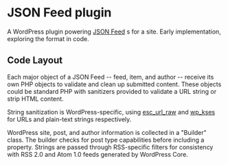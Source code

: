 # JSON Feed plugin
A WordPress plugin powering [JSON Feed](https://jsonfeed.org/version/1) s for a site. Early implementation, exploring the format in code.

## Code Layout
Each major object of a JSON Feed -- feed, item, and author -- receive its own PHP objects to validate and clean up submitted content. These objects could be standard PHP with sanitizers provided to validate a URL string or strip HTML content.

String sanitization is WordPress-specific, using [esc_url_raw](https://developer.wordpress.org/reference/functions/esc_url_raw/) and [wp_kses](https://developer.wordpress.org/reference/functions/wp_kses/) for URLs and plain-text strings respectively.

WordPress site, post, and author information is collected in a "Builder" class. The builder checks for post type capabilities before including a property. Strings are passed through RSS-specific filters for consistency with RSS 2.0 and Atom 1.0 feeds generated by WordPress Core.
